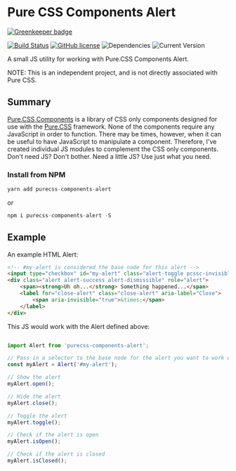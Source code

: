 Pure CSS Components Alert
==================

[![Greenkeeper badge](https://badges.greenkeeper.io/joe-crick/pure-css-components-alert.svg)](https://greenkeeper.io/)

[![Build Status](https://travis-ci.org/joe-crick/pure-css-components-alert.svg?branch=master)](https://travis-ci.org/joe-crick/pure-css-components-alert)
[![GitHub license](https://img.shields.io/github/license/Day8/re-frame.svg)](license.txt) 
![Dependencies](https://img.shields.io/badge/dependencies-up%20to%20date-brightgreen.svg)
![Current Version](https://img.shields.io/badge/version-0.0.1-green.svg)


A small JS utility for working with Pure.CSS Components Alert. 

NOTE: This is an independent project, and is not directly associated with Pure CSS.

## Summary

[Pure.CSS Components](https://github.com/joe-crick/pure-css-components) is a library of CSS only components designed 
for use with the [Pure.CSS](https://purecss.io) framework. None of the components require any JavaScript in order to 
function. There may be times, however, when it can be useful to have JavaScript to manipulate a component. Therefore, 
I've created individual JS modules to complement the CSS only components. Don't need JS? Don't bother. Need a little 
JS? Use just what you need.

### Install from NPM

```js
yarn add purecss-components-alert
```
or
```js
npm i purecss-components-alert -S
```

## Example

An example HTML Alert:

```html
<!-- #my-alert is considered the base node for this alert -->
<input type="checkbox" id="my-alert" class="alert-toggle pcssc-invisible"/>
<div class="alert alert-success alert-dismissible" role="alert">
    <span><strong>Uh oh...</strong> Something happened...</span>
    <label for="close-alert" class="close-alert" aria-label="Close">
        <span aria-invisible="true">&times;</span>
    </label>
</div>
```
This JS would work with the Alert defined above: 

```js

import Alert from 'purecss-components-alert';

// Pass in a selector to the base node for the alert you want to work with
const myAlert = Alert('#my-alert');

// Show the alert
myAlert.open();

// Hide the alert
myAlert.close();

// Toggle the alert
myAlert.toggle();

// Check if the alert is open
myAlert.isOpen();

// Check if the alert is closed
myAlert.isClosed();

```